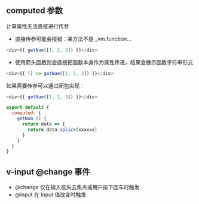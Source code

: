 ## computed 参数
计算属性无法直接进行传参
- 直接传参可能会报错：某方法不是 _vm.function...
```js
<div>{{ getNum([1, 2, 3]) }}</div>
```
- 使用箭头函数则会直接把函数本身作为属性传递，结果会展示函数字符串形式
```js
<div>{{ () => getNum([1, 2, 3]) }}</div>
```

如果需要传参可以通过闭包实现：
```js
<div>{{ getNum([1, 2, 3]) }}</div>

export default {
  computed: {
    getNum () {
      return data => {
        return data.splice(xxxxxx)
      }
    }
  }
}
```

## v-input @change 事件
- @change 仅在输入框失去焦点或用户按下回车时触发
- @input  在 Input 值改变时触发
